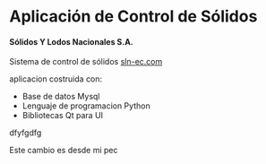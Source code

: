 ﻿<h1>Aplicación de Control de Sólidos</h1>
<h4>Sólidos Y Lodos Nacionales S.A.</h4>

Sistema de control de sólidos <a href="http://sln-ec.com">sln-ec.com</a>


aplicacion costruida con:

<ul>
<li>Base de datos Mysql</li>
<li>Lenguaje de programacion Python</li>
<li>Bibliotecas Qt para UI</li>
</ul>

dfyfgdfg

Este cambio es desde mi pec
